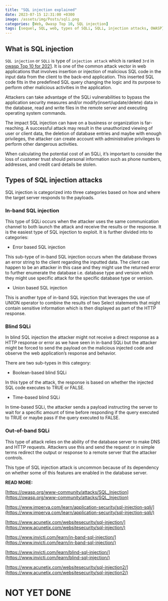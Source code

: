```yaml
---
title: "SQL injection explained"
date: 2023-07-15 12:31:00 +0300
image: /assets/img/Posts/sqli.png
categories: [Web, Owasp Top 10, SQL injection]
tags: [sequel, SQL, web, types of SQLi, SQLi, injection attacks, OWASP]
---
```


## What is SQL injection

`SQL injection` or `SQLi` is  type of `injection attack` which is ranked `3rd` in [owasp Top 10 for 2021](https://owasp.org/www-project-top-ten/). It is one of the common attack vector in web applications that involves insertion or injection of malicious SQL code in the input data from the client to the back-end application. This inserted SQL code fits in the predefined SQL query changing the logic and its purpose to perform other malicious activities in the application.

Attackers can take advantage of the SQLi vulnerabilities to bypass the application security measures and/or modify(insert/update/delete) data in the database, read and write files in the remote server and executing operating system commands.

The impact SQL injection can have on a business or organization is far-reaching. A  successful attack may result in the unauthorized viewing of user or client data, the deletion of database entries and maybe with enough privileges, the attacker can create account with administrative privileges to perform other dangerous activities.

When calculating the potential cost of an SQLi, it’s important to consider the loss of customer trust should personal information such as phone numbers, addresses, and credit card details be stolen.

## Types of SQL injection attacks

SQL injection is categorized into three categories based on how and where the target server responds to the payloads.

### In-band SQL injection

This type of SQLi occurs when the attacker uses  the same communication channel to both launch the attack and receive the results or the response. It is the easiest type of SQL injection to exploit. It is further divided into to categories:

- Error based SQL injection

This sub-type of in-band SQL injection occurs when the database throws an error string to the client regarding the inputted data. The client can happen to be an attacker in this case and they might use the returned error to further enumerate the database i.e. database type and version which they might use specific attack for the specific database type or version. 

- Union based SQL injection

This is another type of in-band SQL injection that leverages the use of UNION operator to combine the results of two Select statements that might contain sensitive information which is then displayed as part of the HTTP response.

### Blind SQLi

In blind SQL injection the attacker might not receive a direct response as a HTTP response or error as we have seen in in-band SQLi but the attacker might be forced to send the payload on the malicious injected code and observe the web application’s response and behavior.

There are two sub-types in this category:

- Boolean-based blind SQLi

In this type of the attack, the response is based on whether the injected SQL code executes to TRUE or FALSE.

- Time-based  blind SQLi

In time-based SQLi, the attacker sends a payload instructing the server to wait for a specific amount of time before responding if the query executed to TRUE or maybe pass if the query executed to FALSE.

### Out-of-band SQLi

This type of attack relies on the ability of the database server to make DNS and HTTP requests. Attackers use this and send the request or in simple terms redirect the output or response to a remote server that the attacker controls.

This type of SQL injection attack is uncommon because of its dependency on whether some of this features are enabled in the database server.

**READ MORE:**

[https://owasp.org/www-community/attacks/SQL_Injection](https://owasp.org/www-community/attacks/SQL_Injection)

[https://www.imperva.com/learn/application-security/sql-injection-sqli/](https://www.imperva.com/learn/application-security/sql-injection-sqli/)

[https://www.acunetix.com/websitesecurity/sql-injection/](https://www.acunetix.com/websitesecurity/sql-injection/)

[https://www.invicti.com/learn/in-band-sql-injection/](https://www.invicti.com/learn/in-band-sql-injection/)

[https://www.invicti.com/learn/blind-sql-injection/](https://www.invicti.com/learn/blind-sql-injection/)

[https://www.acunetix.com/websitesecurity/sql-injection2/](https://www.acunetix.com/websitesecurity/sql-injection2/)

# NOT YET DONE